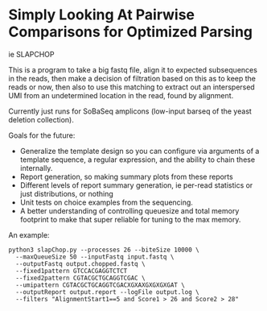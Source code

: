 
# Simply Looking At Pairwise Comparisons for Optimized Parsing

ie SLAPCHOP

This is a program to take a big fastq file, align it to expected subsequences
in the reads, then make a decision of filtration based on this as to keep
the reads or now, then also to use this matching to extract out an
interspersed UMI from an undetermined location in the read, found by alignment.

Currently just runs for SoBaSeq amplicons (low-input barseq of the yeast deletion collection).

Goals for the future:

- Generalize the template design so you can configure via arguments of
    a template sequence, a regular expression, and the ability to chain these internally.
- Report generation, so making summary plots from these reports
- Different levels of report summary generation, ie per-read statistics or
    just distributions, or nothing
- Unit tests on choice examples from the sequencing.
- A better understanding of controlling queuesize and total memory footprint
    to make that super reliable for tuning to the max memory.

An example:

    python3 slapChop.py --processes 26 --biteSize 10000 \
      --maxQueueSize 50 --inputFastq input.fastq \
      --outputFastq output.chopped.fastq \
      --fixed1pattern GTCCACGAGGTCTCT 
      --fixed2pattern CGTACGCTGCAGGTCGAC \
      --umipattern CGTACGCTGCAGGTCGACXGXAXGXGXGXGAT \
      --outputReport output.report --logFile output.log \
      --filters "AlignmentStart1==5 and Score1 > 26 and Score2 > 28" 



